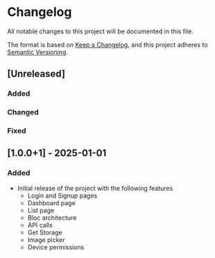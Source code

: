 # Changelog
All notable changes to this project will be documented in this file.

The format is based on [Keep a Changelog](https://keepachangelog.com/en/1.0.0/),
and this project adheres to [Semantic Versioning](https://semver.org/spec/v2.0.0.html).

## [Unreleased]

### Added

### Changed

### Fixed

## [1.0.0+1] - 2025-01-01

### Added

- Initial release of the project with the following features
  - Login and Signup pages
  - Dashboard page
  - List page
  - Bloc architecture
  - API calls
  - Get Storage
  - Image picker
  - Device permissions